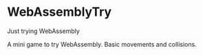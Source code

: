 # WebAssemblyTry
Just trying WebAssembly

A mini game to try WebAssembly.
Basic movements and collisions.